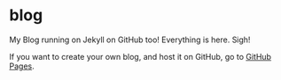 # blog
My Blog running on Jekyll on GitHub too! Everything is here. Sigh!

If you want to create your own blog, and host it on GitHub, go to [GitHub Pages](https://pages.github.com/).
